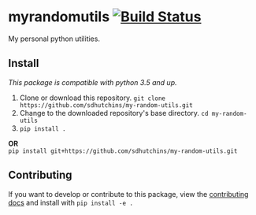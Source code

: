 # myrandomutils  [![Build Status](https://travis-ci.org/sdhutchins/my-random-utils.svg?branch=master)](https://travis-ci.org/sdhutchins/my-random-utils)  
My personal python utilities.

## Install
*This package is compatible with python 3.5 and up.*

1. Clone or download this repository. `git clone https://github.com/sdhutchins/my-random-utils.git`
2. Change to the downloaded repository's base directory. `cd my-random-utils`
3. `pip install .`

**OR**  
`pip install git+https://github.com/sdhutchins/my-random-utils.git`



## Contributing
If you want to develop or contribute to this package, view the [contributing docs](https://github.com/sdhutchins/my-random-utils/blob/master/CONTRIBUTING.rst) and install with `pip install -e .`



